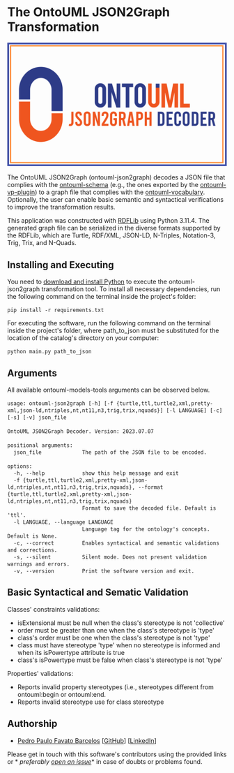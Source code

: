 # The OntoUML JSON2Graph Transformation

![ontouml-json2graph-logo](https://raw.githubusercontent.com/OntoUML/ontouml-json2graph/main/resources/Logo%20JSON2Graph%20Decoder.png)

The OntoUML JSON2Graph (ontouml-json2graph) decodes a JSON file that complies with the [ontouml-schema](https://github.com/OntoUML/ontouml-schema) (e.g., the ones exported by the [ontouml-vp-plugin](https://github.com/OntoUML/ontouml-vp-plugin)) to a graph file that complies with the [ontouml-vocabulary](https://github.com/OntoUML/ontouml-vocabulary). Optionally, the user can enable basic semantic and syntactical verifications to improve the transformation results.

This application was constructed with [RDFLib](https://rdflib.readthedocs.io/en/stable/) using Python 3.11.4. The generated graph file can be serialized in the diverse formats supported by the RDFLib, which are Turtle, RDF/XML, JSON-LD, N-Triples, Notation-3, Trig, Trix, and N-Quads.

## Installing and Executing

You need to [download and install Python](https://www.python.org/downloads/) to execute the ontouml-json2graph transformation tool. To install all necessary dependencies, run the following command on the terminal inside the project's folder:

```text
pip install -r requirements.txt
```

For executing the software, run the following command on the terminal inside the project's folder, where path_to_json must be substituted for the location of the catalog's directory on your computer:

```text
python main.py path_to_json
```

## Arguments

All available ontouml-models-tools arguments can be observed below.

```text
usage: ontouml-json2graph [-h] [-f {turtle,ttl,turtle2,xml,pretty-xml,json-ld,ntriples,nt,nt11,n3,trig,trix,nquads}] [-l LANGUAGE] [-c] [-s] [-v] json_file                     
                                                                                                                                                                                
OntoUML JSON2Graph Decoder. Version: 2023.07.07                                                                                                                                 
                                                                                                                                                                                
positional arguments:                                                                                                                                                           
  json_file             The path of the JSON file to be encoded.                                                                                                                
                                                                                                                                                                                
options:                                                                                                                                                                        
  -h, --help            show this help message and exit                                                                                                                         
  -f {turtle,ttl,turtle2,xml,pretty-xml,json-ld,ntriples,nt,nt11,n3,trig,trix,nquads}, --format {turtle,ttl,turtle2,xml,pretty-xml,json-ld,ntriples,nt,nt11,n3,trig,trix,nquads}
                        Format to save the decoded file. Default is 'ttl'.                                                                                                      
  -l LANGUAGE, --language LANGUAGE                                                                                                                                              
                        Language tag for the ontology's concepts. Default is None.                                                                                              
  -c, --correct         Enables syntactical and semantic validations and corrections.                                                                                           
  -s, --silent          Silent mode. Does not present validation warnings and errors.                                                                                           
  -v, --version         Print the software version and exit.   
```

## Basic Syntactical and Sematic Validation

Classes' constraints validations:

- isExtensional must be null when the class's stereotype is not 'collective'
- order must be greater than one when the class's stereotype is 'type'
- class's order must be one when the class's stereotype is not 'type'
- class must have stereotype 'type' when no stereotype is informed and when its isPowertype attribute is true
- class's isPowertype must be false when class's stereotype is not 'type'

Properties' validations:

- Reports invalid property stereotypes (i.e., stereotypes different from ontouml:begin or ontouml:end.
- Reports invalid stereotype use for class stereotype

## Authorship

- [Pedro Paulo Favato Barcelos](https://orcid.org/0000-0003-2736-7817) [[GitHub](https://github.com/pedropaulofb)] [[LinkedIn](https://www.linkedin.com/in/pedropaulofavatobarcelos/)]

Please get in touch with this software's contributors using the provided links or *
*preferably [open an issue](https://github.com/OntoUML/ontouml-json2graph/issues)** in case of doubts or problems found.
